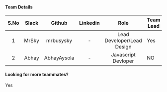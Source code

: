 #### Team Details
| S.No | Slack |   Github  | Linkedin |            Role            | Team Lead |
|:----:|:-----:|:---------:|:--------:|:--------------------------:|-----------|
|   1  | MrSky | mrbusysky |     -    | Lead Developer/Lead Design | Yes       |
|   2  | Abhay | AbhayAysola |     -    | Javascript Devloper        | NO        |

#### Looking for more teammates?
Yes
